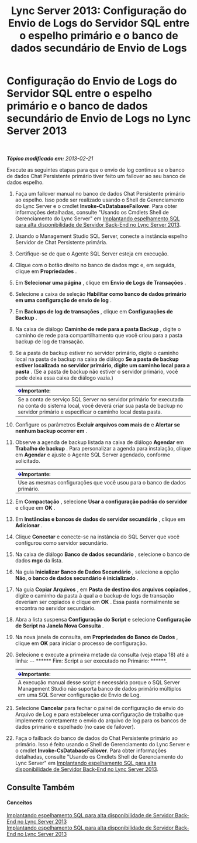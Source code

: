 ﻿---
title: 'Lync Server 2013: Configuração do Envio de Logs do Servidor SQL entre o espelho primário e o banco de dados secundário de Envio de Logs'
TOCTitle: Configuração do Envio de Logs do Servidor SQL entre o espelho primário e o banco de dados secundário de Envio de Logs
ms:assetid: 4e8e9ce9-4301-47f2-a0c3-669afeb53295
ms:mtpsurl: https://technet.microsoft.com/pt-br/library/JJ204887(v=OCS.15)
ms:contentKeyID: 49306671
ms.date: 05/19/2016
mtps_version: v=OCS.15
ms.translationtype: HT
---

# Configuração do Envio de Logs do Servidor SQL entre o espelho primário e o banco de dados secundário de Envio de Logs no Lync Server 2013

 

_**Tópico modificado em:** 2013-02-21_

Execute as seguintes etapas para que o envio de log continue se o banco de dados Chat Persistente primário tiver feito um failover ao seu banco de dados espelho.

1.  Faça um failover manual no banco de dados Chat Persistente primário ao espelho. Isso pode ser realizado usando o Shell de Gerenciamento do Lync Server e o cmdlet **Invoke-CsDatabaseFailover**. Para obter informações detalhadas, consulte "Usando os Cmdlets Shell de Gerenciamento do Lync Server" em [Implantando espelhamento SQL para alta disponibilidade de Servidor Back-End no Lync Server 2013](lync-server-2013-deploying-sql-mirroring-for-back-end-server-high-availability.md).

2.  Usando o Management Studio SQL Server, conecte a instância espelho Servidor de Chat Persistente primária.

3.  Certifique-se de que o Agente SQL Server esteja em execução.

4.  Clique com o botão direito no banco de dados mgc e, em seguida, clique em **Propriedades** .

5.  Em **Selecionar uma página** , clique em **Envio de Logs de Transações** .

6.  Selecione a caixa de seleção **Habilitar como banco de dados primário em uma configuração de envio de log** .

7.  Em **Backups de log de transações** , clique em **Configurações de Backup** .

8.  Na caixa de diálogo **Caminho de rede para a pasta Backup** , digite o caminho de rede para compartilhamento que você criou para a pasta backup de log de transação.

9.  Se a pasta de backup estiver no servidor primário, digite o caminho local na pasta de backup na caixa de diálogo **Se a pasta de backup estiver localizada no servidor primário, digite um caminho local para a pasta** . (Se a pasta de backup não estiver o servidor primário, você pode deixa essa caixa de diálogo vazia.)
    
    <table>
    <thead>
    <tr class="header">
    <th><img src="images/Gg425939.important(OCS.15).gif" title="important" alt="important" />Importante:</th>
    </tr>
    </thead>
    <tbody>
    <tr class="odd">
    <td>Se a conta de serviço SQL Server no servidor primário for executada na conta do sistema local, você deverá criar sua pasta de backup no servidor primário e especificar o caminho local desta pasta.</td>
    </tr>
    </tbody>
    </table>


10. Configure os parâmetros **Excluir arquivos com mais de** e **Alertar se nenhum backup ocorrer em** .

11. Observe a agenda de backup listada na caixa de diálogo **Agendar** em **Trabalho de backup** . Para personalizar a agenda para instalação, clique em **Agendar** e ajuste o Agente SQL Server agendado, conforme solicitado.
    
    <table>
    <thead>
    <tr class="header">
    <th><img src="images/Gg425939.important(OCS.15).gif" title="important" alt="important" />Importante:</th>
    </tr>
    </thead>
    <tbody>
    <tr class="odd">
    <td>Use as mesmas configurações que você usou para o banco de dados primário.</td>
    </tr>
    </tbody>
    </table>


12. Em **Compactação** , selecione **Usar a configuração padrão do servidor** e clique em **OK** .

13. Em **Instâncias e bancos de dados do servidor secundário** , clique em **Adicionar** .

14. Clique **Conectar** e conecte-se na instância do SQL Server que você configurou como servidor secundário.

15. Na caixa de diálogo **Banco de dados secundário** , selecione o banco de dados **mgc** da lista.

16. Na guia **Inicializar Banco de Dados Secundário** , selecione a opção **Não, o banco de dados secundário é inicializado** .

17. Na guia **Copiar Arquivos** , em **Pasta de destino dos arquivos copiados** , digite o caminho da pasta à qual a o backup de logs de transação deveriam ser copiados e clique em **OK** . Essa pasta normalmente se encontra no servidor secundário.

18. Abra a lista suspensa **Configuração do Script** e selecione **Configuração de Script na Janela Nova Consulta** .

19. Na nova janela de consulta, em **Propriedades do Banco de Dados** , clique em **OK** para iniciar o processo de configuração.

20. Selecione e execute a primeira metade da consulta (veja etapa 18) até a linha: -- \*\*\*\*\*\* Fim: Script a ser executado no Primário: \*\*\*\*\*\*.
    
    <table>
    <thead>
    <tr class="header">
    <th><img src="images/Gg425939.important(OCS.15).gif" title="important" alt="important" />Importante:</th>
    </tr>
    </thead>
    <tbody>
    <tr class="odd">
    <td>A execução manual desse script é necessária porque o SQL Server Management Studio não suporta banco de dados primário múltiplos em uma SQL Server configuração de Envio de Log.</td>
    </tr>
    </tbody>
    </table>


21. Selecione **Cancelar** para fechar o painel de configuração de envio do Arquivo de Log e para estabelecer uma configuração de trabalho que implemente corretamente o envio do arquivo de log para os bancos de dados primário e espelhado (no case de failover).

22. Faça o failback do banco de dados do Chat Persistente primário ao primário. Isso é feito usando o Shell de Gerenciamento do Lync Server e o cmdlet **Invoke-CsDatabaseFailover**. Para obter informações detalhadas, consulte "Usando os Cmdlets Shell de Gerenciamento do Lync Server" em [Implantando espelhamento SQL para alta disponibilidade de Servidor Back-End no Lync Server 2013](lync-server-2013-deploying-sql-mirroring-for-back-end-server-high-availability.md).

## Consulte Também

#### Conceitos

[Implantando espelhamento SQL para alta disponibilidade de Servidor Back-End no Lync Server 2013](lync-server-2013-deploying-sql-mirroring-for-back-end-server-high-availability.md)  
[Implantando espelhamento SQL para alta disponibilidade de Servidor Back-End no Lync Server 2013](lync-server-2013-deploying-sql-mirroring-for-back-end-server-high-availability.md)


